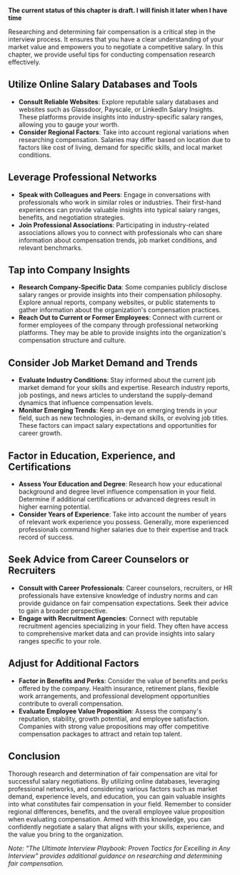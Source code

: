 **The current status of this chapter is draft. I will finish it later when I have time**

Researching and determining fair compensation is a critical step in the interview process. It ensures that you have a clear understanding of your market value and empowers you to negotiate a competitive salary. In this chapter, we provide useful tips for conducting compensation research effectively.

Utilize Online Salary Databases and Tools
-----------------------------------------

* **Consult Reliable Websites**: Explore reputable salary databases and websites such as Glassdoor, Payscale, or LinkedIn Salary Insights. These platforms provide insights into industry-specific salary ranges, allowing you to gauge your worth.
* **Consider Regional Factors**: Take into account regional variations when researching compensation. Salaries may differ based on location due to factors like cost of living, demand for specific skills, and local market conditions.

Leverage Professional Networks
------------------------------

* **Speak with Colleagues and Peers**: Engage in conversations with professionals who work in similar roles or industries. Their first-hand experiences can provide valuable insights into typical salary ranges, benefits, and negotiation strategies.
* **Join Professional Associations**: Participating in industry-related associations allows you to connect with professionals who can share information about compensation trends, job market conditions, and relevant benchmarks.

Tap into Company Insights
-------------------------

* **Research Company-Specific Data**: Some companies publicly disclose salary ranges or provide insights into their compensation philosophy. Explore annual reports, company websites, or public statements to gather information about the organization's compensation practices.
* **Reach Out to Current or Former Employees**: Connect with current or former employees of the company through professional networking platforms. They may be able to provide insights into the organization's compensation structure and culture.

Consider Job Market Demand and Trends
-------------------------------------

* **Evaluate Industry Conditions**: Stay informed about the current job market demand for your skills and expertise. Research industry reports, job postings, and news articles to understand the supply-demand dynamics that influence compensation levels.
* **Monitor Emerging Trends**: Keep an eye on emerging trends in your field, such as new technologies, in-demand skills, or evolving job titles. These factors can impact salary expectations and opportunities for career growth.

Factor in Education, Experience, and Certifications
---------------------------------------------------

* **Assess Your Education and Degree**: Research how your educational background and degree level influence compensation in your field. Determine if additional certifications or advanced degrees result in higher earning potential.
* **Consider Years of Experience**: Take into account the number of years of relevant work experience you possess. Generally, more experienced professionals command higher salaries due to their expertise and track record of success.

Seek Advice from Career Counselors or Recruiters
------------------------------------------------

* **Consult with Career Professionals**: Career counselors, recruiters, or HR professionals have extensive knowledge of industry norms and can provide guidance on fair compensation expectations. Seek their advice to gain a broader perspective.
* **Engage with Recruitment Agencies**: Connect with reputable recruitment agencies specializing in your field. They often have access to comprehensive market data and can provide insights into salary ranges specific to your role.

Adjust for Additional Factors
-----------------------------

* **Factor in Benefits and Perks**: Consider the value of benefits and perks offered by the company. Health insurance, retirement plans, flexible work arrangements, and professional development opportunities contribute to overall compensation.
* **Evaluate Employee Value Proposition**: Assess the company's reputation, stability, growth potential, and employee satisfaction. Companies with strong value propositions may offer competitive compensation packages to attract and retain top talent.

Conclusion
----------

Thorough research and determination of fair compensation are vital for successful salary negotiations. By utilizing online databases, leveraging professional networks, and considering various factors such as market demand, experience levels, and education, you can gain valuable insights into what constitutes fair compensation in your field. Remember to consider regional differences, benefits, and the overall employee value proposition when evaluating compensation. Armed with this knowledge, you can confidently negotiate a salary that aligns with your skills, experience, and the value you bring to the organization.

*Note: "The Ultimate Interview Playbook: Proven Tactics for Excelling in Any Interview" provides additional guidance on researching and determining fair compensation.*

